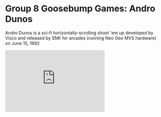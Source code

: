 # Group 8 Goosebump Games: Andro Dunos
Andro Dunos is a sci-fi horizontally-scrolling shoot 'em up developed by Visco and released by SNK for arcades (running Neo Geo MVS hardware) on June 15, 1992
<iframe width="320" height="200" src="https://www.youtube.com/watch?v=iQOrXlf34es.mp4" frameborder="0" allowfullscreen></video>
## Installation
TODO: Describe the installation process
## Usage
TODO: Write usage instructions
## Contributing
Nadine Gutierrez (@Nadine044), Marti Torras (@martitorras), Gerard Marcos (@vsRushy), Jorge Gemas (@jorgegh2)
1. Fork it!
2. Create your feature branch: `git checkout -b my-newfeature`
3. Commit your changes: `git commit -am 'Add some
feature'`
4. Push to the branch: `git push origin my-new-feature`
5. Submit a pull request :D
## History
TODO: Write history
## Credits
TODO: Write credits
## License
TODO: Write license
